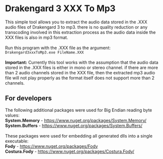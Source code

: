 # Drakengard 3 XXX To Mp3
This simple tool allows you to extract the audio data stored in the .XXX audio files of Drakengard 3 to mp3. there is no quality reduction or any transcoding involved in this extraction process as the audio data inside the XXX files is also in mp3 format.
<br><br>Run this program with the .XXX file as the argument:
<br>``Drakengard3xxxToMp3.exe FileName.XXX``
<br><br>**Important:**  Currently this tool works with the assumption that the audio data stored in the .XXX files is either in mono or stereo channel. if there are more than 2 audio channels stored in the XXX file, then the extracted mp3 audio file will not play properly as the format itself does not support more than 2 channels.
<br>
## For developers
The following additional packages were used for Big Endian reading byte values:
<br>**System.Memory** - https://www.nuget.org/packages/System.Memory/
<br>**System.Buffers** - https://www.nuget.org/packages/System.Buffers/
<br><br>These packages were used for embedding all generated dlls into a single executable:
<br>**Fody** - https://www.nuget.org/packages/Fody
<br>**Costura.Fody** - https://www.nuget.org/packages/Costura.Fody/
